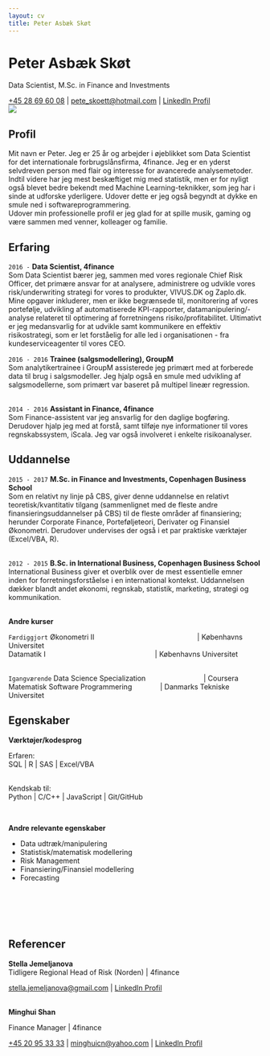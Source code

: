 ```yaml
---
layout: cv
title: Peter Asbæk Skøt
---
```

# Peter Asbæk Skøt
Data Scientist, M.Sc. in Finance and Investments


<div id="webaddress">
<a href="tel:004528696008">+45 28 69 60 08</a> |
<a href="mailto:pete_skoett@hotmail.com">pete_skoett@hotmail.com</a>
| <a href="https://www.linkedin.com/in/peter-sk%C3%B8t-942b8060/">LinkedIn Profil</a>
</div>


<img src="Skof.jpg">

## Profil
Mit navn er Peter. Jeg er 25 år og arbejder i øjeblikket som Data Scientist for det internationale forbrugslånsfirma, 4finance.
Jeg er en yderst selvdreven person med flair og interesse for avancerede analysemetoder. Indtil videre har jeg mest beskæftiget mig med statistik,
men er for nyligt også blevet bedre bekendt med Machine Learning-teknikker, som jeg har i sinde at udforske yderligere. Udover dette er jeg også begyndt at dykke en smule ned i softwareprogrammering. <br/>
Udover min professionelle profil er jeg glad for at spille musik, gaming og være sammen med venner, kolleager og familie.

## Erfaring

`2016 -`
__Data Scientist, 4finance__ <br/>
Som Data Scientist bærer jeg, sammen med vores regionale Chief Risk Officer, det primære ansvar for at analysere, administrere og udvikle vores risk/underwriting strategi
for vores to produkter, VIVUS.DK og Zaplo.dk.
Mine opgaver inkluderer, men er ikke begrænsede til, monitorering af vores portefølje, udvikling af automatiserede KPI-rapporter, datamanipulering/-analyse relateret til optimering af forretningens
risiko/profitabilitet. Ultimativt er jeg medansvarlig for at udvikle samt kommunikere en effektiv risikostrategi, som er let forståelig for alle led i organisationen - fra kundeserviceagenter til vores CEO.
<br/>

`2016 - 2016`
__Trainee (salgsmodellering), GroupM__<br/>
Som analytikertrainee i GroupM assisterede jeg primært med at forberede data til brug i salgsmodeller. Jeg hjalp også en smule med udvikling af salgsmodellerne, som primært var baseret på multipel lineær regression.
<br/><br/>

`2014 - 2016`
__Assistant in Finance, 4finance__<br/>
Som Finance-assistent var jeg ansvarlig for den daglige bogføring. Derudover hjalp jeg med at forstå, samt tilføje nye informationer til vores regnskabssystem, iScala.
Jeg var også involveret i enkelte risikoanalyser.


## Uddannelse
`2015 - 2017`
__M.Sc. in Finance and Investments, Copenhagen Business School__<br/>
Som en relativt ny linje på CBS, giver denne uddannelse en relativt teoretisk/kvantitativ tilgang (sammenlignet med de fleste andre finansieringsuddannelser på CBS) til de fleste områder af finansiering; herunder Corporate Finance, Porteføljeteori, Derivater og Finansiel Økonometri.
Derudover undervises der også i et par praktiske værktøjer (Excel/VBA, R).
<br/><br/>

`2012 - 2015`
__B.Sc. in International Business, Copenhagen Business School__<br/>
International Business giver et overblik over de mest essentielle emner inden for forretningsforståelse i en international kontekst. Uddannelsen dækker blandt andet økonomi, regnskab, statistik, marketing, strategi og kommunikation.
<br/><br/>

__Andre kurser__

`Færdiggjort`
Økonometri II &nbsp;&nbsp;&nbsp;&nbsp;&nbsp;&nbsp;&nbsp;&nbsp;&nbsp;&nbsp;&nbsp;&nbsp;&nbsp;&nbsp;&nbsp;&nbsp;&nbsp;&nbsp;
&nbsp;&nbsp;&nbsp;&nbsp;&nbsp;&nbsp;&nbsp;&nbsp;&nbsp;&nbsp;&nbsp;&nbsp;&nbsp;&nbsp;&nbsp;&nbsp;&nbsp;&nbsp;
&nbsp;&nbsp;&nbsp;&nbsp;&nbsp;&nbsp;&nbsp;&nbsp;&nbsp;&nbsp;&nbsp;&nbsp; \| Københavns Universitet <br/>
Datamatik I&nbsp;&nbsp;&nbsp;&nbsp;&nbsp;&#8202;&nbsp;&nbsp;&nbsp;&nbsp;&nbsp;&nbsp;&nbsp;&nbsp;&nbsp;&nbsp;&nbsp;&nbsp;&nbsp;&nbsp;&nbsp;&nbsp;&nbsp;&nbsp;&nbsp;&nbsp;&nbsp;&nbsp;&nbsp;&nbsp;&nbsp;&nbsp;
&nbsp;&nbsp;&nbsp;&nbsp;&nbsp;&nbsp;&nbsp;&nbsp;&nbsp;&nbsp;&nbsp;&nbsp;&nbsp;&nbsp;&nbsp;&nbsp;&nbsp;&nbsp;&nbsp;&nbsp;&thinsp;&thinsp;&thinsp; \| Københavns Universitet
<br/><br/>

`Igangværende`
Data Science Specialization &nbsp;&nbsp;&nbsp;&nbsp;&nbsp;&nbsp;&nbsp;&nbsp;&nbsp;&nbsp;&nbsp;&nbsp;&nbsp;&nbsp;&nbsp;&nbsp;&nbsp;&nbsp;&nbsp;&nbsp;&nbsp;&nbsp;&nbsp;
&nbsp;&nbsp;&#8202;&#8202;&#8202;&#8202; \| Coursera <br/>
Matematisk Software Programmering &nbsp;&nbsp;&nbsp;&nbsp;&nbsp;&nbsp;&nbsp;&nbsp;&nbsp;&nbsp;&thinsp;&thinsp;&thinsp;&#8202;&#8202;&#8202;&#8202;\| Danmarks Tekniske Universitet

## Egenskaber

__Værktøjer/kodesprog__


Erfaren: <br/>
SQL \| R \| SAS \| Excel/VBA
<br/><br/>

Kendskab til:
<br/> Python \| C/C++ \| JavaScript | Git/GitHub

<br/>

__Andre relevante egenskaber__

- Data udtræk/manipulering
- Statistisk/matematisk modellering
- Risk Management
- Finansiering/Finansiel modellering
- Forecasting

<br/>
<br/>
<br/>
<br/>
<!--__Spoken/written languages__-->

<!--Danish, English-->

## Referencer

__Stella Jemeljanova__ <br/>
Tidligere Regional Head of Risk (Norden) \| 4finance <br/>
<div id="webaddress">
<a href="mailto:stella.jemeljanova@gmail.com">stella.jemeljanova@gmail.com</a> |
<a href="https://www.linkedin.com/in/stella-jemeljanova-b4629580/">LinkedIn Profil</a>
<br/><br/>
</div>

__Minghui Shan__ <br/>

Finance Manager \| 4finance <br/>
<div id="webaddress">
<a href="tel:004520953333">+45 20 95 33 33</a> |
<a href="mailto:minghuicn@yahoo.com">minghuicn@yahoo.com</a> | <a href="https://www.linkedin.com/in/minghui-shan-717508b/">LinkedIn Profil</a>
</div>
